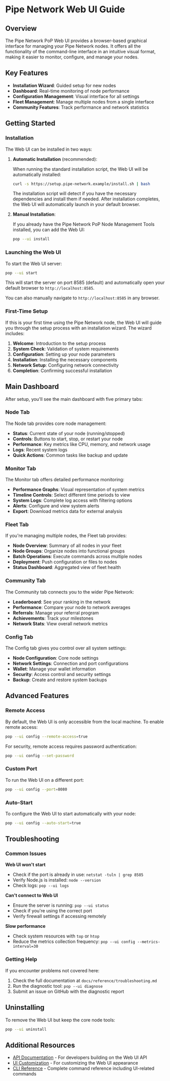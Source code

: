 # Pipe Network Web UI Guide

## Overview

The Pipe Network PoP Web UI provides a browser-based graphical interface for managing your Pipe Network nodes. It offers all the functionality of the command-line interface in an intuitive visual format, making it easier to monitor, configure, and manage your nodes.

## Key Features

- **Installation Wizard**: Guided setup for new nodes
- **Dashboard**: Real-time monitoring of node performance
- **Configuration Management**: Visual interface for all settings
- **Fleet Management**: Manage multiple nodes from a single interface
- **Community Features**: Track performance and network statistics

## Getting Started

### Installation

The Web UI can be installed in two ways:

1. **Automatic Installation** (recommended):
   
   When running the standard installation script, the Web UI will be automatically installed:

   ```bash
   curl -s https://setup.pipe-network.example/install.sh | bash
   ```

   The installation script will detect if you have the necessary dependencies and install them if needed. After installation completes, the Web UI will automatically launch in your default browser.

2. **Manual Installation**:

   If you already have the Pipe Network PoP Node Management Tools installed, you can add the Web UI:

   ```bash
   pop --ui install
   ```

### Launching the Web UI

To start the Web UI server:

```bash
pop --ui start
```

This will start the server on port 8585 (default) and automatically open your default browser to `http://localhost:8585`.

You can also manually navigate to `http://localhost:8585` in any browser.

### First-Time Setup

If this is your first time using the Pipe Network node, the Web UI will guide you through the setup process with an installation wizard. The wizard includes:

1. **Welcome**: Introduction to the setup process
2. **System Check**: Validation of system requirements
3. **Configuration**: Setting up your node parameters
4. **Installation**: Installing the necessary components
5. **Network Setup**: Configuring network connectivity
6. **Completion**: Confirming successful installation

## Main Dashboard

After setup, you'll see the main dashboard with five primary tabs:

### Node Tab

The Node tab provides core node management:

- **Status**: Current state of your node (running/stopped)
- **Controls**: Buttons to start, stop, or restart your node
- **Performance**: Key metrics like CPU, memory, and network usage
- **Logs**: Recent system logs
- **Quick Actions**: Common tasks like backup and update

### Monitor Tab

The Monitor tab offers detailed performance monitoring:

- **Performance Graphs**: Visual representation of system metrics
- **Timeline Controls**: Select different time periods to view
- **System Logs**: Complete log access with filtering options
- **Alerts**: Configure and view system alerts
- **Export**: Download metrics data for external analysis

### Fleet Tab

If you're managing multiple nodes, the Fleet tab provides:

- **Node Overview**: Summary of all nodes in your fleet
- **Node Groups**: Organize nodes into functional groups
- **Batch Operations**: Execute commands across multiple nodes
- **Deployment**: Push configuration or files to nodes
- **Status Dashboard**: Aggregated view of fleet health

### Community Tab

The Community tab connects you to the wider Pipe Network:

- **Leaderboard**: See your ranking in the network
- **Performance**: Compare your node to network averages
- **Referrals**: Manage your referral program
- **Achievements**: Track your milestones
- **Network Stats**: View overall network metrics

### Config Tab

The Config tab gives you control over all system settings:

- **Node Configuration**: Core node settings
- **Network Settings**: Connection and port configurations
- **Wallet**: Manage your wallet information
- **Security**: Access control and security settings
- **Backup**: Create and restore system backups

## Advanced Features

### Remote Access

By default, the Web UI is only accessible from the local machine. To enable remote access:

```bash
pop --ui config --remote-access=true
```

For security, remote access requires password authentication:

```bash
pop --ui config --set-password
```

### Custom Port

To run the Web UI on a different port:

```bash
pop --ui config --port=8080
```

### Auto-Start

To configure the Web UI to start automatically with your node:

```bash
pop --ui config --auto-start=true
```

## Troubleshooting

### Common Issues

**Web UI won't start**
- Check if the port is already in use: `netstat -tuln | grep 8585`
- Verify Node.js is installed: `node --version`
- Check logs: `pop --ui logs`

**Can't connect to Web UI**
- Ensure the server is running: `pop --ui status`
- Check if you're using the correct port
- Verify firewall settings if accessing remotely

**Slow performance**
- Check system resources with `top` or `htop`
- Reduce the metrics collection frequency: `pop --ui config --metrics-interval=30`

### Getting Help

If you encounter problems not covered here:

1. Check the full documentation at `docs/reference/troubleshooting.md`
2. Run the diagnostic tool: `pop --ui diagnose`
3. Submit an issue on GitHub with the diagnostic report

## Uninstalling

To remove the Web UI but keep the core node tools:

```bash
pop --ui uninstall
```

## Additional Resources

- [API Documentation](../reference/api.md) - For developers building on the Web UI API
- [UI Customization](../development/ui_customization.md) - For customizing the Web UI appearance
- [CLI Reference](../reference/cli.md) - Complete command reference including UI-related commands 